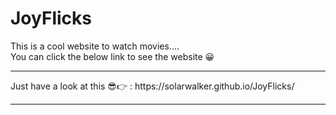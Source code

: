 # JoyFlicks
This is a cool website to watch movies....<br />
You can click the below link to see the website 😀<br />
<hr />
Just have a look at this 😎👉 : https://solarwalker.github.io/JoyFlicks/<br />
<hr />
